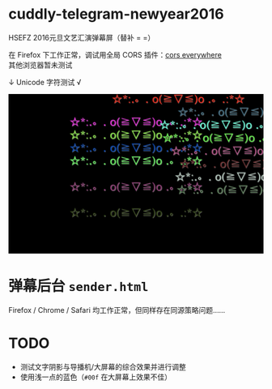 # cuddly-telegram-newyear2016

HSEFZ 2016元旦文艺汇演弹幕屏（替补 = =）

在 Firefox 下工作正常，调试用全局 CORS 插件：[cors everywhere](https://addons.mozilla.org/zh-CN/firefox/addon/cors-everywhere/)  
其他浏览器暂未测试

↓ Unicode 字符测试 √

![Screenshot](screenshot.png)

弹幕后台 `sender.html`
=====================

Firefox / Chrome / Safari 均工作正常，但同样存在同源策略问题……

TODO
====

* 测试文字阴影与导播机/大屏幕的综合效果并进行调整
* 使用浅一点的蓝色（`#00f` 在大屏幕上效果不佳）
